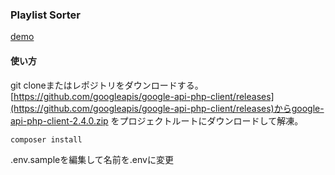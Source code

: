 ### Playlist Sorter

[demo](http://ryota01.com/playlist-sorter)

#### 使い方

git cloneまたはレポジトリをダウンロードする。  
[https://github.com/googleapis/google-api-php-client/releases](https://github.com/googleapis/google-api-php-client/releases)からgoogle-api-php-client-2.4.0.zip
をプロジェクトルートにダウンロードして解凍。


```
composer install
```

.env.sampleを編集して名前を.envに変更